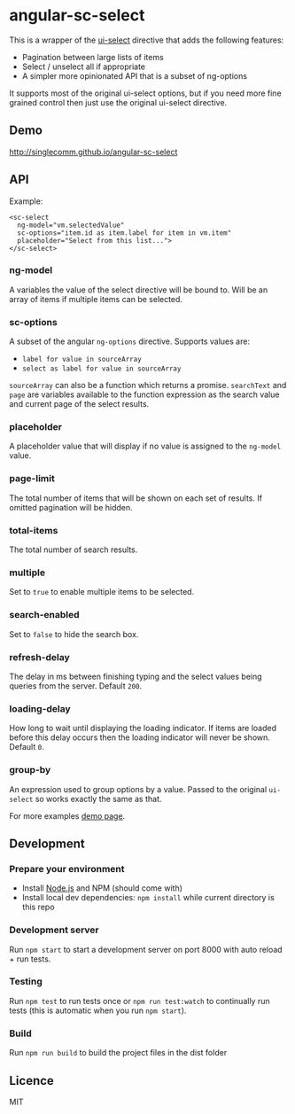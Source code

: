# angular-sc-select
This is a wrapper of the [ui-select](https://github.com/angular-ui/ui-select) directive that adds the following features: 
* Pagination between large lists of items
* Select / unselect all if appropriate
* A simpler more opinionated API that is a subset of ng-options

It supports most of the original ui-select options, but if you need more fine grained control then just use the original ui-select directive.

## Demo
http://singlecomm.github.io/angular-sc-select

## API
Example:
```
<sc-select
  ng-model="vm.selectedValue"
  sc-options="item.id as item.label for item in vm.item"
  placeholder="Select from this list...">
</sc-select>
```

### ng-model
A variables the value of the select directive will be bound to. Will be an array of items if multiple items can be selected.

### sc-options
A subset of the angular `ng-options` directive. Supports values are:
* `label for value in sourceArray`
* `select as label for value in sourceArray`

`sourceArray` can also be a function which returns a promise. `searchText` and `page` are variables available to the function expression as the search value and current page of the select results.

### placeholder
A placeholder value that will display if no value is assigned to the `ng-model` value.

### page-limit
The total number of items that will be shown on each set of results. If omitted pagination will be hidden.

### total-items
The total number of search results.

### multiple
Set to `true` to enable multiple items to be selected.

### search-enabled
Set to `false` to hide the search box.

### refresh-delay
The delay in ms between finishing typing and the select values being queries from the server. Default `200`.

### loading-delay
How long to wait until displaying the loading indicator. If items are loaded before this delay occurs then the loading indicator will never be shown. Default `0`.

### group-by
An expression used to group options by a value. Passed to the original `ui-select` so works exactly the same as that.

For more examples [demo page](https://github.com/singlecomm/angular-sc-select/blob/master/index.html).

## Development

### Prepare your environment
* Install [Node.js](http://nodejs.org/) and NPM (should come with)
* Install local dev dependencies: `npm install` while current directory is this repo

### Development server
Run `npm start` to start a development server on port 8000 with auto reload + run tests. 

### Testing
Run `npm test` to run tests once or `npm run test:watch` to continually run tests (this is automatic when you run `npm start`). 

### Build
Run `npm run build` to build the project files in the dist folder

## Licence
MIT
